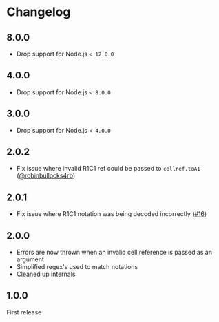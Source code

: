 # Changelog

## 8.0.0

- Drop support for Node.js `< 12.0.0`

## 4.0.0

- Drop support for Node.js `< 8.0.0`

## 3.0.0

- Drop support for Node.js `< 4.0.0`

## 2.0.2

- Fix issue where invalid R1C1 ref could be passed to `cellref.toA1` ([@robinbullocks4rb](https://github.com/robinbullocks4rb))

## 2.0.1

- Fix issue where R1C1 notation was being decoded incorrectly ([#16](https://github.com/mike182uk/cellref/issues/16))

## 2.0.0

- Errors are now thrown when an invalid cell reference is passed as an argument
- Simplified regex's used to match notations
- Cleaned up internals

## 1.0.0

First release
